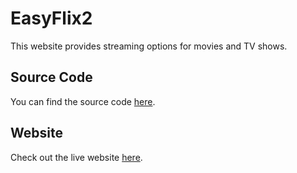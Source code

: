 # EasyFlix2
This website provides streaming options for movies and TV shows.

## Source Code

You can find the source code [here](https://github.com/anilove31/EasyFlix2).

## Website

Check out the live website [here](https://anilove31.github.io/EasyFlix2/).
